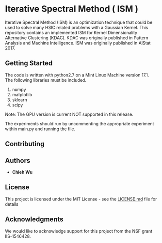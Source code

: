 # Iterative Spectral Method ( ISM ) 

Iterative Spectral Method (ISM) is an optimization technique that could be used to solve many HSIC related problems with a Gaussian Kernel. This repository contains an implemented ISM for Kernel Dimensionality Alternative Clustering (KDAC). KDAC was originally published in Pattern Analysis and Machine Intelligence. ISM was originally published in AIStat 2017.



## Getting Started

The code is written with python2.7 on a Mint Linux Machine version 17.1. 
The following libraries must be included.

  1. numpy
  2. matplotlib
  3. sklearn
  4. scipy
  
Note: The GPU version is current NOT supported in this release. 

The experiments should run by uncommenting the appropriate experiment within main.py and running the file. 


## Contributing




## Authors

* **Chieh Wu** 



## License

This project is licensed under the MIT License - see the [LICENSE.md](LICENSE.md) file for details

## Acknowledgments

We would like to acknowledge support for this project from the NSF grant IIS-1546428.
